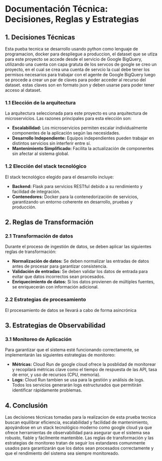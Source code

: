 # Documentación Técnica: Decisiones, Reglas y Estrategias

## 1. Decisiones Técnicas

Esta pueba tecnica se desarrollo usando python como lenguaje de programacion, docker para despliegue a produccion, el dataset que se utlza para este proyecto se accede desde el servicio de Google BigQuery, utilizando una cuenta con capa gratuta de los servcos de google se creo un proyecto, en el cual se crea una cuenta de servcio la cual debe tener los permisos necesarios para trabajar con el agente de Google BigQuery luego se procede a crear un par de claves para poder acceder al recurso del dataset. estas claves son en formato json y deben usarse para poder tener acceso al dataset.

### 1.1 Elección de la arquitectura

La arquitectura seleccionada para este proyecto es una arquitectura de microservicios. Las razones principales para esta elección son:

- **Escalabilidad:** Los microservicios permiten escalar individualmente componentes de la aplicación según las necesidades.
- **Desarrollo Independiente:** Equipos independientes pueden trabajar en distintos servicios sin interferir entre sí.
- **Mantenimiento Simplificado:** Facilita la actualización de componentes sin afectar al sistema global.

### 1.2 Elección del stack tecnológico

El stack tecnológico elegido para el desarrollo incluye:

- **Backend:** Flask para servicios RESTful debido a su rendimiento y facilidad de integración.
- **Contenedores:** Docker para la contenedorización de servicios, garantizando un entorno coherente en desarrollo, pruebas y producción.

## 2. Reglas de Transformación

### 2.1 Transformación de datos

Durante el proceso de ingestión de datos, se deben aplicar las siguientes reglas de transformación:

- **Normalización de datos:** Se deben normalizar las entradas de datos antes de procesar para garantizar consistencia.
- **Validación de entradas:** Se deben validar los datos de entrada para evitar que datos incorrectos sean procesados.
- **Enriquecimiento de datos:** Si los datos provienen de múltiples fuentes, se enriquecerán con información adicional.

### 2.2 Estrategias de procesamiento

El procesamiento de datos se llevará a cabo de forma asincrónica

## 3. Estrategias de Observabilidad

### 3.1 Monitoreo de Aplicación

Para garantizar que el sistema esté funcionando correctamente, se implementarán las siguientes estrategias de monitoreo:

- **Métricas:** Cloud Run de google cloud ofrece la posblidad de monitorear y recopilará métricas clave como el tiempo de respuesta de las API, tasa de error, y uso de recursos (CPU, memoria).
- **Logs:** Cloud Run tambien se usa para la gestión y análisis de logs. Todos los servicios generarán logs estructurados que permitirán identificar rápidamente problemas.

## 4. Conclusión

Las decisiones técnicas tomadas para la realizacion de esta prueba tecnica buscan equilibrar eficiencia, escalabilidad y facilidad de mantenimiento, apoyándose en un stack tecnológico moderno como google cloud ya que ofrece herramientas de observabilidad para asegurar que el sistema sea robusto, fiable y fácilmente mantenible. Las reglas de transformación y las estrategias de monitoreo tratan de seguir los estandares comunmente usados para garantizarán que los datos sean procesados correctamente y que el rendimiento del sistema sea siempre monitoreado.

